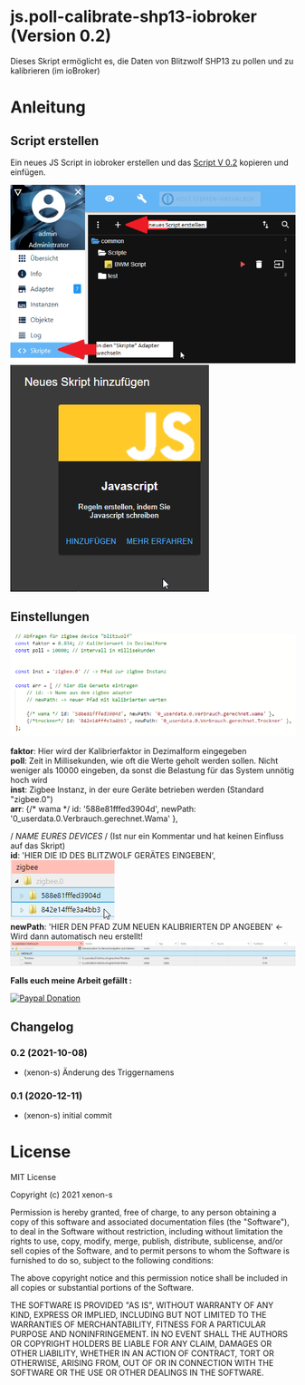 # js.poll-calibrate-shp13-iobroker (Version 0.2)
Dieses Skript ermöglicht es, die Daten von Blitzwolf SHP13 zu pollen und zu kalibrieren (im ioBroker)

# Anleitung
## Script erstellen
Ein neues JS Script in iobroker erstellen und das [Script V 0.2](https://raw.githubusercontent.com/Xenon-s/js.poll-calibrate-shp13-iobroker/main/script.txt) kopieren und einfügen. <br>

![erstellung_1.png](/admin/erstellung_1.png) <br>
![erstellung_2.png](/admin/erstellung_2.png) <br>

## Einstellungen

![einstellungen.png](/admin/einstellungen.png)

**faktor**: Hier wird der Kalibrierfaktor in Dezimalform eingegeben <br>
**poll**: Zeit in Millisekunden, wie oft die Werte geholt werden sollen. Nicht weniger als 10000 eingeben, da sonst die Belastung für das System unnötig hoch wird<br>
**inst**: Zigbee Instanz, in der eure Geräte betrieben werden (Standard "zigbee.0")<br>
**arr**:
{/* wama */ id: '588e81fffed3904d', newPath: '0_userdata.0.Verbrauch.gerechnet.Wama' },<br>

/ *NAME EURES DEVICES* / (Ist nur ein Kommentar und hat keinen Einfluss auf das Skript)<br>
**id**: 'HIER DIE ID DES BLITZWOLF GERÄTES EINGEBEN', <br>
![id.png](/admin/id.png) <br>
**newPath**: 'HIER DEN PFAD ZUM NEUEN KALIBRIERTEN DP ANGEBEN' <- Wird dann automatisch neu erstellt!
![pfad_neu.png](/admin/pfad_neu.png) <br>






**Falls euch meine Arbeit gefällt :** <br>

[![Paypal Donation](https://img.shields.io/badge/paypal-donate%20%7C%20spenden-blue.svg)](https://www.paypal.com/cgi-bin/webscr?cmd=_s-xclick&hosted_button_id=3EYML5A4EMJCW&source=url)




## Changelog

### 0.2 (2021-10-08)
* (xenon-s) Änderung des Triggernamens

### 0.1 (2020-12-11)
* (xenon-s) initial commit


# License
MIT License

Copyright (c) 2021 xenon-s<br>

Permission is hereby granted, free of charge, to any person obtaining a copy of this software and associated documentation files (the "Software"), to deal in the Software without restriction, including without limitation the rights to use, copy, modify, merge, publish, distribute, sublicense, and/or sell copies of the Software, and to permit persons to whom the Software is furnished to do so, subject to the following conditions:<br>

The above copyright notice and this permission notice shall be included in all copies or substantial portions of the Software.<br>

THE SOFTWARE IS PROVIDED "AS IS", WITHOUT WARRANTY OF ANY KIND, EXPRESS OR IMPLIED, INCLUDING BUT NOT LIMITED TO THE WARRANTIES OF MERCHANTABILITY, FITNESS FOR A PARTICULAR PURPOSE AND NONINFRINGEMENT. IN NO EVENT SHALL THE AUTHORS OR COPYRIGHT HOLDERS BE LIABLE FOR ANY CLAIM, DAMAGES OR OTHER LIABILITY, WHETHER IN AN ACTION OF CONTRACT, TORT OR OTHERWISE, ARISING FROM, OUT OF OR IN CONNECTION WITH THE SOFTWARE OR THE USE OR OTHER DEALINGS IN THE SOFTWARE.<br>

